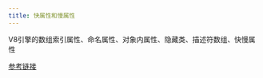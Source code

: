 ```yaml
---
title: 快属性和慢属性
---
```


V8引擎的数组索引属性、命名属性、对象内属性、隐藏类、描述符数组、快慢属性 


[参考链接](https://www.cnblogs.com/all-smile/p/16597681.html)
